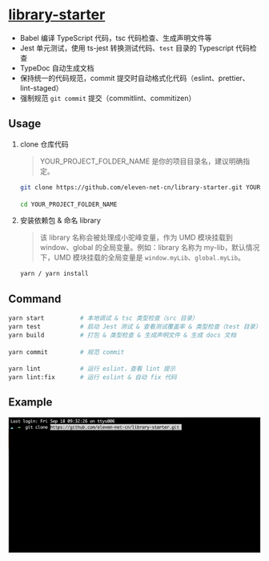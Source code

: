 # [library-starter](https://github.com/eleven-net-cn/library-starter)

- Babel 编译 TypeScript 代码，tsc 代码检查、生成声明文件等
- Jest 单元测试，使用 ts-jest 转换测试代码、`test` 目录的 Typescript 代码检查
- TypeDoc 自动生成文档
- 保持统一的代码规范，commit 提交时自动格式化代码（eslint、prettier、lint-staged）
- 强制规范 `git commit` 提交（commitlint、commitizen）

## Usage

1. clone 仓库代码

    > YOUR_PROJECT_FOLDER_NAME 是你的项目目录名，建议明确指定。

    ```sh
    git clone https://github.com/eleven-net-cn/library-starter.git YOUR_PROJECT_FOLDER_NAME

    cd YOUR_PROJECT_FOLDER_NAME
    ```

2. 安装依赖包 & 命名 library

    > 该 library 名称会被处理成小驼峰变量，作为 UMD 模块挂载到 window、global 的全局变量。例如：library 名称为 my-lib，默认情况下，UMD 模块挂载的全局变量是 `window.myLib`、`global.myLib`。

    ```sh
    yarn / yarn install
    ```

## Command

```sh
yarn start          # 本地调试 & tsc 类型检查（src 目录）
yarn test           # 启动 Jest 测试 & 查看测试覆盖率 & 类型检查（test 目录）
yarn build          # 打包 & 类型检查 & 生成声明文件 & 生成 docs 文档

yarn commit         # 规范 commit

yarn lint           # 运行 eslint，查看 lint 提示
yarn lint:fix       # 运行 eslint & 自动 fix 代码
```

## Example

![](./clone.gif)
